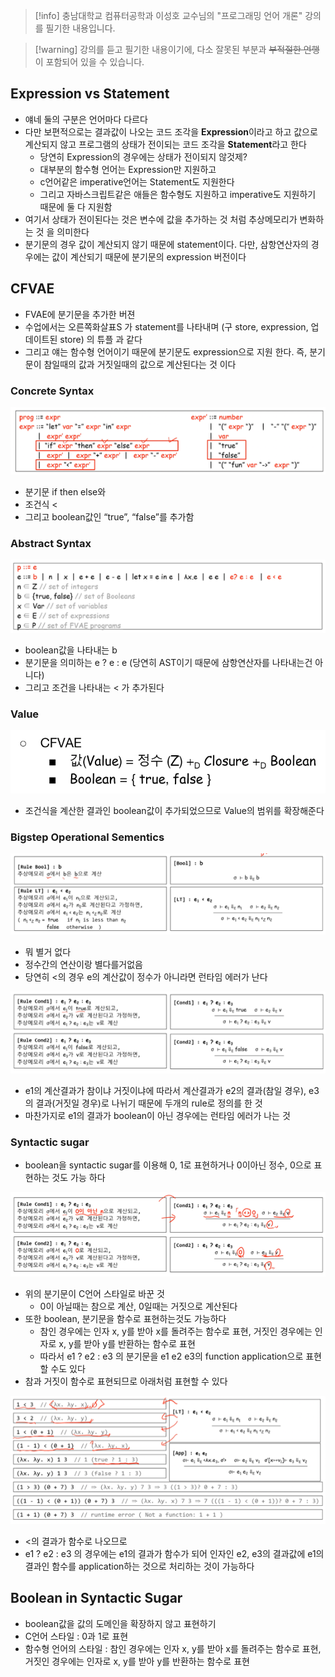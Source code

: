 
> [!info] 충남대학교 컴퓨터공학과 이성호 교수님의 "프로그래밍 언어 개론" 강의를 필기한 내용입니다.

> [!warning] 강의를 듣고 필기한 내용이기에, 다소 잘못된 부분과 ~~부적절한 언행~~ 이 포함되어 있을 수 있습니다.

## Expression vs Statement

- 얘네 둘의 구분은 언어마다 다르다
- 다만 보편적으로는 결과값이 나오는 코드 조각을 **Expression**이라고 하고 값으로 계산되지 않고 프로그램의 상태가 전이되는 코드 조각을 **Statement**라고 한다
	- 당연히 Expression의 경우에는 상태가 전이되지 않것제?
	- 대부분의 함수형 언어는 Expression만 지원하고
	- c언어같은 imperative언어는 Statement도 지원한다
	- 그리고 자바스크립트같은 애들은 함수형도 지원하고 imperative도 지원하기 때문에 둘 다 지원함
- 여기서 상태가 전이된다는 것은 변수에 값을 추가하는 것 처럼 추상메모리가 변화하는 것 을 의미한다
- 분기문의 경우 값이 계산되지 않기 때문에 statement이다. 다만, 삼항연산자의 경우에는 값이 계산되기 때문에 분기문의 expression 버전이다

## CFVAE

- FVAE에 분기문을 추가한 버젼
- 수업에서는 오른쪽화살표S 가 statement를 나타내며 (구 store, expression, 업데이트된 store) 의 튜플 과 같다
- 그리고 얘는 함수형 언어이기 때문에 분기문도 expression으로 지원 한다. 즉, 분기문이 참일때의 값과 거짓일때의 값으로 계산된다는 것 이다

### Concrete Syntax

![%E1%84%8B%E1%85%B5%E1%84%85%E1%85%A9%E1%86%AB11%20-%20%E1%84%8C%E1%85%A9%E1%84%80%E1%85%A5%E1%86%AB%E1%84%87%E1%85%AE%E1%86%AB%E1%84%80%E1%85%B5%E1%84%86%E1%85%AE%E1%86%AB%20cebebc60a67a4c3c898fc41136a9d42b/image1.png](pl.spring.2021.cse.cnu.ac.kr/images/11_cebebc60a67a4c3c898fc41136a9d42b/image1.png)

- 분기문 if then else와
- 조건식 <
- 그리고 boolean값인 “true”, “false”를 추가함

### Abstract Syntax

![%E1%84%8B%E1%85%B5%E1%84%85%E1%85%A9%E1%86%AB11%20-%20%E1%84%8C%E1%85%A9%E1%84%80%E1%85%A5%E1%86%AB%E1%84%87%E1%85%AE%E1%86%AB%E1%84%80%E1%85%B5%E1%84%86%E1%85%AE%E1%86%AB%20cebebc60a67a4c3c898fc41136a9d42b/image2.png](pl.spring.2021.cse.cnu.ac.kr/images/11_cebebc60a67a4c3c898fc41136a9d42b/image2.png)

- boolean값을 나타내는 b
- 분기문을 의미하는 e ? e : e (당연히 AST이기 때문에 삼항연산자를 나타내는건 아니다)
- 그리고 조건을 나타내는 < 가 추가된다

### Value

![%E1%84%8B%E1%85%B5%E1%84%85%E1%85%A9%E1%86%AB11%20-%20%E1%84%8C%E1%85%A9%E1%84%80%E1%85%A5%E1%86%AB%E1%84%87%E1%85%AE%E1%86%AB%E1%84%80%E1%85%B5%E1%84%86%E1%85%AE%E1%86%AB%20cebebc60a67a4c3c898fc41136a9d42b/image3.png](pl.spring.2021.cse.cnu.ac.kr/images/11_cebebc60a67a4c3c898fc41136a9d42b/image3.png)

- 조건식을 계산한 결과인 boolean값이 추가되었으므로 Value의 범위를 확장해준다

### Bigstep Operational Sementics

![%E1%84%8B%E1%85%B5%E1%84%85%E1%85%A9%E1%86%AB11%20-%20%E1%84%8C%E1%85%A9%E1%84%80%E1%85%A5%E1%86%AB%E1%84%87%E1%85%AE%E1%86%AB%E1%84%80%E1%85%B5%E1%84%86%E1%85%AE%E1%86%AB%20cebebc60a67a4c3c898fc41136a9d42b/image4.png](pl.spring.2021.cse.cnu.ac.kr/images/11_cebebc60a67a4c3c898fc41136a9d42b/image4.png)

- 뭐 별거 없다
- 정수간의 연산이랑 별다를거없음
- 당연히 <의 경우 e의 계산값이 정수가 아니라면 런타임 에러가 난다

![%E1%84%8B%E1%85%B5%E1%84%85%E1%85%A9%E1%86%AB11%20-%20%E1%84%8C%E1%85%A9%E1%84%80%E1%85%A5%E1%86%AB%E1%84%87%E1%85%AE%E1%86%AB%E1%84%80%E1%85%B5%E1%84%86%E1%85%AE%E1%86%AB%20cebebc60a67a4c3c898fc41136a9d42b/image5.png](pl.spring.2021.cse.cnu.ac.kr/images/11_cebebc60a67a4c3c898fc41136a9d42b/image5.png)

- e1의 계산결과가 참이냐 거짓이냐에 따라서 계산결과가 e2의 결과(참일 경우), e3의 결과(거짓일 경우)로 나뉘기 때문에 두개의 rule로 정의를 한 것
- 마찬가지로 e1의 결과가 boolean이 아닌 경우에는 런타임 에러가 나는 것

### Syntactic sugar

- boolean을 syntactic sugar를 이용해 0, 1로 표현하거나 0이아닌 정수, 0으로 표현하는 것도 가능 하다

![%E1%84%8B%E1%85%B5%E1%84%85%E1%85%A9%E1%86%AB11%20-%20%E1%84%8C%E1%85%A9%E1%84%80%E1%85%A5%E1%86%AB%E1%84%87%E1%85%AE%E1%86%AB%E1%84%80%E1%85%B5%E1%84%86%E1%85%AE%E1%86%AB%20cebebc60a67a4c3c898fc41136a9d42b/image6.png](pl.spring.2021.cse.cnu.ac.kr/images/11_cebebc60a67a4c3c898fc41136a9d42b/image6.png)

- 위의 분기문이 C언어 스타일로 바꾼 것
	- 0이 아닐때는 참으로 계산, 0일때는 거짓으로 계산된다
- 또한 boolean, 분기문을 함수로 표현하는것도 가능하다
	- 참인 경우에는 인자 x, y를 받아 x를 돌려주는 함수로 표현, 거짓인 경우에는 인자로 x, y를 받아 y를 반환하는 함수로 표현
	- 따라서 e1 ? e2 : e3 의 분기문을 e1 e2 e3의 function application으로 표현할 수도 있다
- 참과 거짓이 함수로 표현되므로 아래처럼 표현할 수 있다

![%E1%84%8B%E1%85%B5%E1%84%85%E1%85%A9%E1%86%AB11%20-%20%E1%84%8C%E1%85%A9%E1%84%80%E1%85%A5%E1%86%AB%E1%84%87%E1%85%AE%E1%86%AB%E1%84%80%E1%85%B5%E1%84%86%E1%85%AE%E1%86%AB%20cebebc60a67a4c3c898fc41136a9d42b/image7.png](pl.spring.2021.cse.cnu.ac.kr/images/11_cebebc60a67a4c3c898fc41136a9d42b/image7.png)

- <의 결과가 함수로 나오므로
- e1 ? e2 : e3 의 경우에는 e1의 결과가 함수가 되어 인자인 e2, e3의 결과값에 e1의 결과인 함수를 application하는 것으로 처리하는 것이 가능하다

## Boolean in Syntactic Sugar

- boolean값을 값의 도메인을 확장하지 않고 표현하기
- C언어 스타일 : 0과 1로 표현
- 함수형 언어의 스타일 : 참인 경우에는 인자 x, y를 받아 x를 돌려주는 함수로 표현, 거짓인 경우에는 인자로 x, y를 받아 y를 반환하는 함수로 표현
